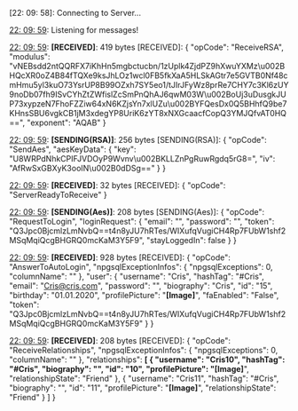 [22: 09: 58]:
Connecting to Server...

[22: 09: 59]:
Connected!

[22: 09: 59]:
Listening for messages!

[22: 09: 59]:
**[RECEIVED]**: 419 bytes
[RECEIVED]: {
  "opCode": "ReceiveRSA",
  "modulus": "vNEBsdd2ntQQRFX7iKhHn5mgbctucbn/1zUplk4ZjdPZ9hXwuYXMz\u002BHQcXR0oZ4B84fTQXe9ksJhLOz1wcl0FB5fkXaA5HLSkAGtr7e5GVTB0Nf48cmHmu5yl3kuO73YsrUP8B99OZxh7SY5eo1/tJIrJFyWz8prRe7CHY7c3Kl6zUY9noDb07fh9ISvCYhZtZWfislZcSmPnQhAJ6qwM03W\u002BoUj3uDusgkJUP73xypzeN7FhoFZZiw64xN6KZjsYn7xlUZu\u002BYFQesDx0Q5BHhfQ9be7KHnsSBU6vgkCB1jM3xdegYP8UriK6zYT8xNXGcaacfCopQ3YMJQfvAT0HQ==",
  "exponent": "AQAB"
}

[22: 09: 59]:
**[SENDING(RSA)]**: 256 bytes
[SENDING(RSA)]: {
  "opCode": "SendAes",
  "aesKeyData": {
    "key": "U8WRPdNhkCPIFJVDOyP9Wvnv\u002BKLLZnPgRuwRgdq5rG8=",
    "iv": "AfRwSxGBXyK3ooIN\u002B0dDSg=="
  }
}

[22: 09: 59]:
**[RECEIVED]**: 32 bytes
[RECEIVED]: {
  "opCode": "ServerReadyToReceive"
}

[22: 09: 59]:
**[SENDING(Aes)]**: 208 bytes
[SENDING(Aes)]: {
  "opCode": "RequestToLogin",
  "loginRequest": {
    "email": "",
    "password": "",
    "token": "Q3Jpc0BjcmlzLmNvbQ==t4n8yJU7hRTes/WIXufqVugiCH4Rp7FUbW1shf2MSqMqiQcgBHGRQ0mcKaM3Y5F9",
    "stayLoggedIn": false
  }
}

[22: 09: 59]:
**[RECEIVED]**: 928 bytes
[RECEIVED]: {
  "opCode": "AnswerToAutoLogin",
  "npgsqlExceptionInfos": {
    "npgsqlExceptions": 0,
    "columnName": ""
  },
  "user": {
    "username": "Cris",
    "hashTag": "#Cris",
    "email": "Cris@cris.com",
    "password": "",
    "biography": "Cris",
    "id": "15",
    "birthday": "01.01.2020",
    "profilePicture": "**[Image]**",
    "faEnabled": "False",
    "token": "Q3Jpc0BjcmlzLmNvbQ==t4n8yJU7hRTes/WIXufqVugiCH4Rp7FUbW1shf2MSqMqiQcgBHGRQ0mcKaM3Y5F9"
  }
}

[22: 09: 59]:
**[RECEIVED]**: 208 bytes
[RECEIVED]: {
  "opCode": "ReceiveRelationships",
  "npgsqlExceptionInfos": {
    "npgsqlExceptions": 0,
    "columnName": ""
  },
  "relationships": **[
    {
      "username": "Cris10",
      "hashTag": "#Cris",
      "biography": "",
      "id": "10",
      "profilePicture": "[Image]**",
      "relationshipState": "Friend"
    },
    {
      "username": "Cris11",
      "hashTag": "#Cris",
      "biography": "",
      "id": "11",
      "profilePicture": "**[Image]**",
      "relationshipState": "Friend"
    }
  ]
}


